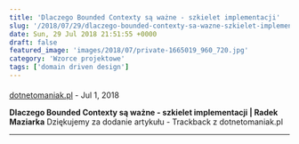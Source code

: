 ```yaml
---
title: 'Dlaczego Bounded Contexty są ważne - szkielet implementacji'
slug: '/2018/07/29/dlaczego-bounded-contexty-sa-wazne-szkielet-implementacji/'
date: Sun, 29 Jul 2018 21:51:55 +0000
draft: false
featured_image: 'images/2018/07/private-1665019_960_720.jpg'
category: 'Wzorce projektowe'
tags: ['domain driven design']
---
```



#### 
[dotnetomaniak.pl](https://dotnetomaniak.pl/Dlaczego-Bounded-Contexty-sa-wazne-szkielet-implementacji-Radek-Maziarka "") - <time datetime="2018-07-30 07:31:12">Jul 1, 2018</time>

**Dlaczego Bounded Contexty są ważne - szkielet implementacji | Radek Maziarka** Dziękujemy za dodanie artykułu - Trackback z dotnetomaniak.pl
<hr />
